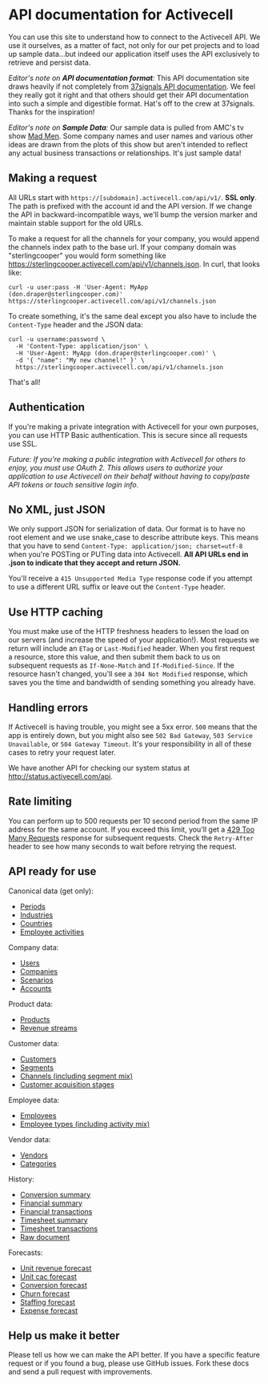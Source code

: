 API documentation for Activecell
================================

You can use this site to understand how to connect to the Activecell API. We use it ourselves, as a matter of fact, not only for our pet projects and to load up sample data...but indeed our application itself uses the API exclusively to retrieve and persist data.

_Editor's note on **API documentation format**:_ This API documentation site draws heavily if not completely from [37signals API documentation](https://github.com/37signals/api). We feel they really got it right and that others should get their API documentation into such a simple and digestible format. Hat's off to the crew at 37signals. Thanks for the inspiration!

_Editor's note on **Sample Data**:_ Our sample data is pulled from AMC's tv show [Mad Men](http://en.wikipedia.org/wiki/Mad_Men). Some company names and user names and various other ideas are drawn from the plots of this show but aren't intended to reflect any actual business transactions or relationships. It's just sample data!

Making a request
----------------

All URLs start with `https://[subdomain].activecell.com/api/v1/`. **SSL only**. The path is prefixed with the account id and the API version. If we change the API in backward-incompatible ways, we'll bump the version marker and maintain stable support for the old URLs.

To make a request for all the channels for your company, you would append the channels index path to the base url. If your company domain was "sterlingcooper" you would form something like https://sterlingcooper.activecell.com/api/v1/channels.json. In curl, that looks like:

```shell
curl -u user:pass -H 'User-Agent: MyApp (don.draper@sterlingcooper.com)' https://sterlingcooper.activecell.com/api/v1/channels.json
```

To create something, it's the same deal except you also have to include the `Content-Type` header and the JSON data:

```shell
curl -u username:password \
  -H 'Content-Type: application/json' \
  -H 'User-Agent: MyApp (don.draper@sterlingcooper.com)' \
  -d '{ "name": "My new channel!" }' \
  https://sterlingcooper.activecell.com/api/v1/channels.json
```

That's all!


Authentication
--------------

If you're making a private integration with Activecell for your own purposes, you can use HTTP Basic authentication. This is secure since all requests use SSL.

_Future: If you're making a public integration with Activecell for others to enjoy, you must use OAuth 2. This allows users to authorize your application to use Activecell on their behalf without having to copy/paste API tokens or touch sensitive login info._


No XML, just JSON
-----------------

We only support JSON for serialization of data. Our format is to have no root element and we use snake\_case to describe attribute keys. This means that you have to send `Content-Type: application/json; charset=utf-8` when you're POSTing or PUTing data into Activecell. **All API URLs end in .json to indicate that they accept and return JSON.**

You'll receive a `415 Unsupported Media Type` response code if you attempt to use a different URL suffix or leave out the `Content-Type` header.

Use HTTP caching
----------------

You must make use of the HTTP freshness headers to lessen the load on our servers (and increase the speed of your application!). Most requests we return will include an `ETag` or `Last-Modified` header. When you first request a resource, store this value, and then submit them back to us on subsequent requests as `If-None-Match` and `If-Modified-Since`. If the resource hasn't changed, you'll see a `304 Not Modified` response, which saves you the time and bandwidth of sending something you already have.


Handling errors
---------------

If Activecell is having trouble, you might see a 5xx error. `500` means that the app is entirely down, but you might also see `502 Bad Gateway`, `503 Service Unavailable`, or `504 Gateway Timeout`. It's your responsibility in all of these cases to retry your request later.

We have another API for checking our system status at http://status.activecell.com/api.


Rate limiting
-------------

You can perform up to 500 requests per 10 second period from the same IP address for the same account. If you exceed this limit, you'll get a [429 Too Many Requests](http://tools.ietf.org/html/draft-nottingham-http-new-status-02#section-4) response for subsequent requests. Check the `Retry-After` header to see how many seconds to wait before retrying the request.



API ready for use
-----------------

Canonical data (get only):

* [Periods](https://github.com/activecell/activecell-api/blob/master/canonical/periods.md)
* [Industries](https://github.com/activecell/activecell-api/blob/master/canonical/industries.md)
* [Countries](https://github.com/activecell/activecell-api/blob/master/canonical/countries.md)
* [Employee activities](https://github.com/activecell/activecell-api/blob/master/canonical/employee_activities.md)

Company data:

* [Users](https://github.com/activecell/activecell-api/blob/master/company/users.md)
* [Companies](https://github.com/activecell/activecell-api/blob/master/company/companies.md)
* [Scenarios](https://github.com/activecell/activecell-api/blob/master/company/scenarios.md)
* [Accounts](https://github.com/activecell/activecell-api/blob/master/company/accounts.md)

Product data:

* [Products](https://github.com/activecell/activecell-api/blob/master/product/products.md)
* [Revenue streams](https://github.com/activecell/activecell-api/blob/master/product/streams.md)

Customer data:

* [Customers](https://github.com/activecell/activecell-api/blob/master/customer/customers.md)
* [Segments](https://github.com/activecell/activecell-api/blob/master/customer/segments.md)
* [Channels (including segment mix)](https://github.com/activecell/activecell-api/blob/master/customer/channels.md)
* [Customer acquisition stages](https://github.com/activecell/activecell-api/blob/master/customer/stages.md)

Employee data:

* [Employees](https://github.com/activecell/activecell-api/blob/master/employee/employees.md)
* [Employee types (including activity mix)](https://github.com/activecell/activecell-api/blob/master/employee/employee_types.md)

Vendor data:

* [Vendors](https://github.com/activecell/activecell-api/blob/master/vendor/vendors.md)
* [Categories](https://github.com/activecell/activecell-api/blob/master/vendor/categories.md)

History:

* [Conversion summary](https://github.com/activecell/activecell-api/blob/master/history/conversion_summary.md)
* [Financial summary](https://github.com/activecell/activecell-api/blob/master/history/financial_summary.md)
* [Financial transactions](https://github.com/activecell/activecell-api/blob/master/history/financial_txns.md)
* [Timesheet summary](https://github.com/activecell/activecell-api/blob/master/history/timesheet_summary.md)
* [Timesheet transactions](https://github.com/activecell/activecell-api/blob/master/history/timesheet_txns.md)
* [Raw document](https://github.com/activecell/activecell-api/blob/master/history/document.md)

Forecasts:

* [Unit revenue forecast](https://github.com/activecell/activecell-api/blob/master/forecast/unit_rev_forecast.md)
* [Unit cac forecast](https://github.com/activecell/activecell-api/blob/master/forecast/unit_cac_forecast.md)
* [Conversion forecast](https://github.com/activecell/activecell-api/blob/master/forecast/conversion_forecast.md)
* [Churn forecast](https://github.com/activecell/activecell-api/blob/master/forecast/churn_forecast.md)
* [Staffing forecast](https://github.com/activecell/activecell-api/blob/master/forecast/staffing_forecast.md)
* [Expense forecast](https://github.com/activecell/activecell-api/blob/master/forecast/expense_forecast.md)


Help us make it better
----------------------

Please tell us how we can make the API better. If you have a specific feature request or if you found a bug, please use GitHub issues. Fork these docs and send a pull request with improvements.
